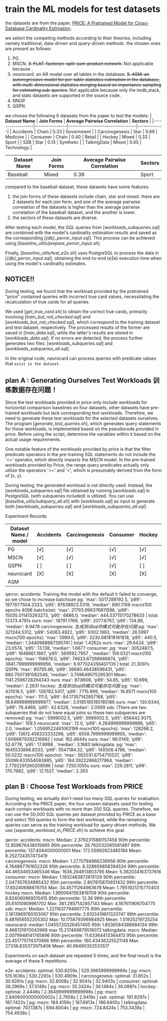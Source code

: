 # train the ML models for test datasets

the datasets are from the paper, [PRICE: A Pretrained Model for Cross-Database
 Cardinality Estimation](https://arxiv.org/abs/2406.01027). 

we select the competing methods according to their theories, including namely traditional, data-driven and query-driven methods. the chosen ones are present as follows: 
1. PG.
2. MSCN.
~~3. FLAT. factorize-split-sum-product network.~~ Not applicable because .
3. neurocard. an AR model over all tables in the database.
~~5. ASM. an autoregressive model for per-table  statistics estimation in the database, with multi-dimensional statistics merging based on importance sampling for estimating sub-queries.~~ Not applicable because only the imdb,stack, and stats datasets are supported in the source code.
4. NNGP.
5. QSPN.

we choose the following 6 datasets from the paper to test the models: 
| **Dataset Name** | **Join Forms** | **Average Pairwise Correlation** | **Sectors** |
|------------------|----------------|----------------------------------|-------------|
| Accidents | Chain | 0.33 | Government |
| Carcinogenesis | Star | 0.69 | Medicine |
| Consumer | Chain | 0.40 | Retail |
| Hockey | Mixed | 0.33 | Sport |
| SSB | Star | 0.13 | Synthetic |
| TalkingData | Mixed | 0.65 | Technology |

| **Dataset Name** | **Join Forms** | **Average Pairwise Correlation** | **Sectors** |
|------------------|----------------|----------------------------------|-------------|
| Baseball | Mixed | 0.38 | Sport |

compared to the baseball dataset, these datasets have some features: 
1. the join forms of these datasets include chain, star and mixed. there are 2 datasets for each join form, and one of the average pairwise correlation of the datasets is higher than the average pairwise correlation of the baseball dataset, and the another is lower.
2. the sectors of these datasets are diverse.

After testing each model, the SQL queries from [*workloads_subqueries.sql*] are combined with the model's cardinality estimation results and saved as the corresponding [*{db}_perror_input.sql*]. This process can be achieved using [*baseline_utils/prepare_perror_input.sh*].  

Finally, [*baseline_utils/test_e2e.sh*] uses PostgreSQL to process the data in [*{db}_perror_input.sql*], obtaining the end-to-end (e2e) execution time when using the model's cardinality estimates.

## NOTICE!!
During testing, we found that the workload provided by the pretrained "price" contained queries with incorrect true card values, necessitating the recalculation of true cards for all queries.  

We used [*get_true_card.sh*] to obtain the correct true cards, primarily involving [*train_but_not_checked.sql*] and [*workloads_but_not_checked.sql*], which correspond to the training dataset and test dataset, respectively. The processed results of the former are saved in [*train_data.sql*], while the latter's results are stored in [*workloads_data.sql*]. If no errors are detected, the process further generates two files: [*workloads_subqueries.sql*] and [*workloads_subqueries_all.sql*].

In the original code, neurocard can process queries with predicate values that `exist in the dataset`. 

## plan A : Generating Ourselves Test Workloads 训练数据存在问题！

Since the test workloads provided in price only include workloads for horizontal comparison baselines on four datasets, other datasets have pre-trained workloads but lack corresponding test workloads. Therefore, we need to generate these test workloads for the selected datasets ourselves. The program [*generate_test_queries.sh*], which generates query statements for these workloads, is implemented based on the pseudocode provided in price. Before using the script, determine the variables within it based on the actual usage requirements.

One notable feature of the workloads provided by price is that the filter predicate operators in the pre-training SQL statements do not include the '<=' operator, which directly impacts the MSCN model. In the pre-trained workloads provided by Price, the range query predicates actually only utilize the operators '>=' and '<', which is presumably derived from the form of [x, y).

During testing, the generated workload is not directly used. Instead, the [*workloads_subqueries.sql*] file obtained by running [*workloads.sql*] in PostgreSQL (with subqueries included) is utilized. You can use [*baseline_utils/subquery_all.sh*] with [*workloads.sql*] as input to generate both [*workloads_subqueries.sql*] and [*workloads_subqueries_all.sql*].  

Experiment Records

| **Dataset Name / model** | Accidents | Carcinogenesis | Consumer | Hockey | SSB | TalkingData |
|--------------------------|-----------|----------------|----------|--------|-----|-------------|
| PG | [√] | [√] | [√] | [√] | [√] | [√] |
| MSCN | [√] | [√] | [√] | [√] | [√] | [√] |
| QSPN | [ ] | [ ] | [√] | [ ] | [] | [ ] |
| neurocard | [X] | [X] | [X] | [X] | [√] | [X] |
| ASM |   |   |   |   |   |   |

qerror:
    accidents:
        Training the model with the default lr failed to converge, so we chose to increase batchsize
        pg: 'max': 5017288192.5, 'p99': 1977877504.3333, 'p95': 97838923.5319, 'median': 890.1766
        mscn(100 epochs 4096 batchsize): 'max': 21793.996376811596, 'p99': 15035.011413263273, 'p95': 6886.0, 'median': 444.53715170278633 | total: 12373.4791s
        ours: max': 18791.1769, 'p99': 2077.6767, 'p95': 134.88, 'median': 8.9478
    carcinogenesis: *生成测试sql的模式可能存在问题*
        pg: 'max': 321244.5312, 'p99': 54063.4922, 'p95': 9302.1983, 'median': 26.5997
        mscn(100 epochs): 'max': 5989.0, 'p99': 3230.681818181818, 'p95': 440.5, 'median': 1.3440968887395741 | total: 1.4262s
        ours: max': 29.6424, 'p99': 23.0574, 'p95': 13.138, 'median': 1.6677
    consumer:
        pg: 'max': 3052487.5, 'p99': 1846661.1667, 'p95': 569592.7957 , 'median': 159.0321
        mscn(100 epochs): 'max': 156878.0, 'p99': 74623.67266666674, 'p95': 3841.7999999999956, 'median': 6.977024356407135 | total: 21.3097s
        QSPN: 'max': 80795.96, 'p99': 36680.46438596431, 'p95': 880.7507381082546, 'median': 3.759649075295301 Mean: 1141.2596728294343
        ours: max': 87.8606, 'p99': 54.85, 'p95': 10.699, 'median': 2.2831
    hockey: *生成测试sql的模式可能存在问题*
        pg: 'max': 431516.5, 'p99': 128782.5417, 'p95': 7715.999, 'median': 16.8571
        mscn(100 epochs): 'max': 111.0, 'p99': 84.17357142857168, 'p95': 18.649999999999977, 'median': 3.0185185185185186
        ours: max': 130.6344, 'p99': 76.4469, 'p95': 42.6328, 'median': 2.0569
    ssb: (There are two subqueries that do not have equal joins so these two subqueries are removed) 
        pg: 'max': 5999002.5, 'p99': 5999002.5, 'p95': 856442.9375, 'median': 159.5
        neurocard: 'max': 12.0, 'p99': 4.264999999999986, 'p95': 2.0, 'median': 1.0589522461063199 
        mscn(100 epochs): 'max': 128268.2, 'p99': 13612.458333333298, 'p95': 6558.7999999999965, 'median': 1.6066879262216882 | total: 162.4644s
        ours: max': 96.0149, 'p99': 52.6778, 'p95': 17.9998 , 'median': 3.1883
    talkingdata:
        pg: 'max': 1645533866.8333, 'p99': 5547184.32, 'p95': 149308.4766, 'median': 50.0232 
        mscn(100 epochs): 'max': 562031.6754710537, 'p99': 35099.633554083885, 'p95': 184.26222866217964, 'median': 2.7792291260208586 | total: 7250.1055s
        ours: max': 229.2811, 'p99': 170.7682, 'p95': 12.1527, 'median': 2.263 

## plan B : Choose Test Workloads from PRICE

During testing, we actually don't need too many SQL queries for evaluation. According to the PRICE paper, the four unseen datasets used for testing each contain workloads with no more than 200 SQL queries. Therefore, we can use the 50,000 SQL queries per dataset provided by PRICE as a base and select 150 queries to form the test workload, while the remaining queries can serve as the training workload for query-driven methods. We use [*separate_workload_in_PRICE.sh*] to achieve this goal.

qerror:
    accidents:
        mscn: Median: 2.3792315881157458 90th percentile: 12.859676438015885 95th percentile: 28.762032085561497 99th percentile: 137.4044000000001 Max: 172.55992923485184 Mean: 8.252724357473419  
    carcinogenesis:
        mscn: Median: 1.2770794966236956 90th percentile: 4.764867761652328 95th percentile: 8.328659858394534 99th percentile: 44.46534653465346 Max: 1636.264913803795 Mean: 5.382034163737616 
    consumer:
        mscn: Median: 1.1932463872615129 90th percentile: 2.047357634985432 95th percentile: 2.807815870931432 99th percentile: 17.80240688878755 Max: 34.45711264963678 Mean: 1.7951921215770403 
    hockey
        mscn: Median: 1.9950641563819709 90th percentile: 8.824060869515415 95th percentile: 12.36 99th percentile: 35.61010909961702 Max: 361.2857142857143 Mean: 4.187611906704775 
    ssb:
        mscn: Median: 1.2211637794907775 90th percentile: 2.1613969765103067 95th percentile: 2.6103419811320747 99th percentile: 6.481956552205302 Max: 10.175879396984925 Mean: 1.51925219725254 
        neurocard: median 1.0455720326457405 95th 1.8536584386684134 99th 9.466131970043968 max 15.217469879518072
    talkingdata:
        mscn: Median: 2.0079948141745896 90th percentile: 11.63364413364413 95th percentile: 23.451775174370866 99th percentile: 160.43436325521148 Max: 27338.835373075406 Mean: 40.96490352533517 


Experiments on each dataset are repeated 5 times, and the final result is the average of these 5 repetitions.

e2e: 
    accidents:
        optimal: 530.8259s | 529.3965999999999s |
        pg:
        mscn: 515.1636s | 530.2293s | 530.4909s |
    carcinogenesis:
        optimal: 31.852s | 30.9281s |
        pg:
        mscn: 32.8008s | 32.9041s | 32.9403s |
    consumer:
        optimal: 36.2969s | 37.3148s |
        pg:
        mscn: 35.3424s | 36.1484s | 36.0897s | 
    hockey:
        optimal: 2.4446s | 2.3649999999999998s |
        pg:
        mscn: 2.8406000000000002s | 2.7658s | 2.9419s |
    ssb:
        optimal: 191.9297s | 187.7422s | 
        pg:
        mscn: 184.4159s | 187.6913s | 186.6405s |
    talkingdata:
        optimal: 707.1387s | 694.8004s |
        pg:
        mscn: 724.8424s | 753.3438s | 754.4938s |
